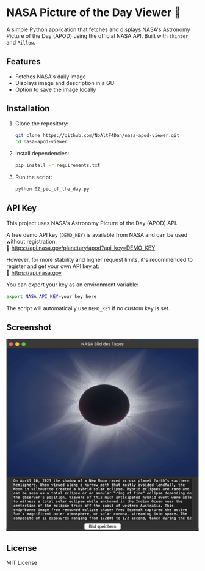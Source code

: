 # NASA Picture of the Day Viewer 🚀

A simple Python application that fetches and displays NASA's Astronomy Picture of the Day (APOD) using the official NASA API. Built with `tkinter` and `Pillow`.

## Features
- Fetches NASA's daily image
- Displays image and description in a GUI
- Option to save the image locally

## Installation

1. Clone the repository:
   ```bash
   git clone https://github.com/NoAltF4Dan/nasa-apod-viewer.git
   cd nasa-apod-viewer
   ```

2. Install dependencies:
   ```bash
   pip install -r requirements.txt
   ```

3. Run the script:
   ```bash
   python 02_pic_of_the_day.py
   ```

## API Key

This project uses NASA's Astronomy Picture of the Day (APOD) API.

A free demo API key (`DEMO_KEY`) is available from NASA and can be used without registration:  
🔗 https://api.nasa.gov/planetary/apod?api_key=DEMO_KEY

However, for more stability and higher request limits, it's recommended to register and get your own API key at:  
🔗 https://api.nasa.gov


You can export your key as an environment variable:

```bash
export NASA_API_KEY=your_key_here
```

The script will automatically use `DEMO_KEY` if no custom key is set.

## Screenshot

![Screenshot of the App](NASA_screenshot.png)

## License

MIT License
